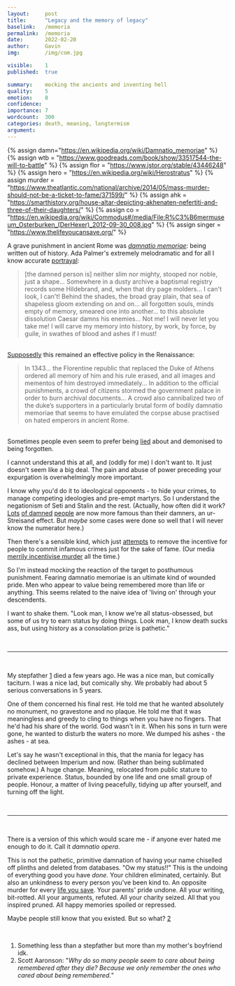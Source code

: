 ```yaml
---
layout:     post
title:      "Legacy and the memory of legacy"
baselink:   /memoria
permalink:  /memoria
date:       2022-02-20
author:     Gavin   
img:        /img/com.jpg

visible:    1
published:  true

summary:    mocking the ancients and inventing hell
quality:    5
emotion: 	8
confidence: 
importance: 7
wordcount:  300
categories: death, meaning, longtermism
argument:   
---
```


{%	assign damn="https://en.wikipedia.org/wiki/Damnatio_memoriae"	%}
{%	assign wtb = "https://www.goodreads.com/book/show/33517544-the-will-to-battle" %}
{%	assign flor = "https://www.jstor.org/stable/43446248"	%}
{% 	assign hero = "https://en.wikipedia.org/wiki/Herostratus" 	%}
{% 	assign murder = "https://www.theatlantic.com/national/archive/2014/05/mass-murder-should-not-be-a-ticket-to-fame/371599/"	%}
{%	assign ahk = "https://smarthistory.org/house-altar-depicting-akhenaten-nefertiti-and-three-of-their-daughters/"	%}
{%	assign co = "https://en.wikipedia.org/wiki/Commodus#/media/File:R%C3%B6mermuseum_Osterburken_(DerHexer)_2012-09-30_008.jpg"		%}
{%	assign singer = "https://www.thelifeyoucansave.org/"		%}



A grave punishment in ancient Rome was _<a href="{{damn}}">damnatio memoriae</a>_: being written out of history. Ada Palmer's extremely melodramatic and for all I know accurate <a href="{{wtb}}">portrayal</a>:

> [the damned person is] neither slim nor mighty, stooped nor noble, just a shape... Somewhere in a dusty archive a baptismal registry records some Hildebrand, and, when that dry page molders... I can't look, I can't! Behind the shades, the broad gray plain, that sea of shapeless gloom extending on and on... all forgotten souls, minds empty of memory, smeared one into another... to this absolute dissolution Caesar damns his enemies... Not me! I will never let you take me! I will carve my memory into history, by work, by force, by guile, in swathes of blood and ashes if I must!

<br><a href="{{flor}}">Supposedly</a> this remained an effective policy in the Renaissance:

> In 1343... the Florentine republic that replaced the Duke of Athens ordered all memory of him and his rule erased, and all images and mementos of him destroyed immediately... In addition to the official punishments, a crowd of citizens stormed the government palace in order to
burn archival documents... A crowd also cannibalized two of the duke’s supporters in a particularly brutal form of bodily damnatio memoriae that seems to have emulated
the corpse abuse practised on hated emperors in ancient Rome.


<br>Sometimes people even seem to prefer being <a href="https://www.smbc-comics.com/comic/how-i-was">lied</a> about and demonised to being forgotten.

I cannot understand this at all, and (oddly for me) I don't want to. It just doesn't seem like a big deal. The pain and abuse of power preceding your expurgation is overwhelmingly more important. 

I know why you'd do it to ideological opponents - to hide your crimes, to manage competing ideologies and pre-empt martyrs. So I understand the negationism of Seti and Stalin and the rest. (Actually, how often did it work? <a href="{{hero}}">Lots</a> <a href="{{ahk}}">of damned</a> <a href="{{co}}">people</a> are now more famous than their damners, an ur-Streisand effect. But _maybe_ some cases were done so well that I will never know the numerator here.) 

Then there's a sensible kind, which just <a href="{{hero}}">attempts</a> to remove the incentive for people to commit infamous crimes just for the sake of fame. (Our media <a href="{{murder}}">merrily incentivise murder</a> all the time.)

So I'm instead mocking the reaction of the target to posthumous punishment. Fearing damnatio memoriae is an ultimate kind of wounded pride. Men who appear to value being remembered more than life or anything. This seems related to the naive idea of 'living on' through your descendents.

I want to shake them. "Look man, I know we're all status-obsessed, but some of us try to earn status by doing things. Look man, I know death sucks ass, but using history as a consolation prize is pathetic." 

<br>

---

<br>

My stepfather <a href="#fn:1" id="fnref:1">1</a> died a few years ago. He was a nice man, but comically taciturn. I was a nice lad, but comically shy. We probably had about 5 serious conversations in 5 years. 

One of them concerned his final rest. He told me that he wanted absolutely no monument, no gravestone and no plaque. He told me that it was meaningless and greedy to cling to things when you have no fingers. That he'd had his share of the world. God wasn't in it. When his sons in turn were gone, he wanted to disturb the waters no more. We dumped his ashes - the ashes - at sea.

Let's say he wasn't exceptional in this, that the mania for legacy has declined between Imperium and now. (Rather than being sublimated somehow.) A huge change. Meaning, relocated from public stature to private experience. Status, bounded by one life and one small group of people. Honour, a matter of living peacefully, tidying up after yourself, and turning off the light.

<br>

---

<br>

There is a version of this which would scare me - if anyone ever hated me enough to do it. Call it _damnatio opera_.

This is not the pathetic, primitive damnation of having your name chiselled off plinths and deleted from databases. "Ow my status!!" This is the undoing of everything good you have _done_. Your children eliminated, certainly. But also an unkindness to every person you've been kind to. An opposite murder for every <a href="{{singer}}">life you save</a>. Your parents' pride undone. All your writing, bit-rotted. All your arguments, refuted. All your charity seized. All that you inspired pruned. All happy memories spoiled or repressed.

Maybe people still know that you existed. But so what? <a href="#fn:2" id="fnref:2">2</a> 

<br>

<div class="footnotes">

<ol>
    <!-- 1 -->
    <li class="footnote" id="fn:1">
    	Something less than a stepfather but more than my mother's boyfriend idk.
    </li>
    <li class="footnote" id="fn:2">
        Scott Aaronson: "<i>Why do so many people seem to care about being remembered after they die? Because we only remember the ones who cared about being remembered.</i>"
    </li>
</ol>

</div>